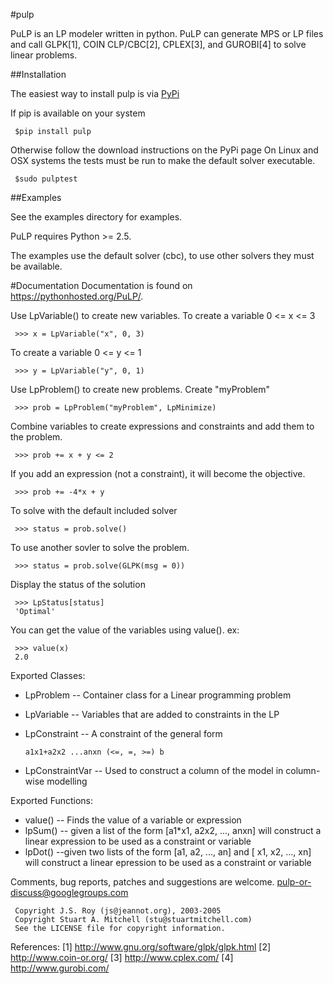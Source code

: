 #pulp

PuLP is an LP modeler written in python. PuLP can generate MPS or LP files
and call GLPK[1], COIN CLP/CBC[2], CPLEX[3], and GUROBI[4] to solve linear
problems.

##Installation

The easiest way to install pulp is via [PyPi](https://pypi.python.org/pypi/PuLP)

If pip is available on your system

     $pip install pulp
    
Otherwise follow the download instructions on the PyPi page
On Linux and OSX systems the tests must be run to make the default
solver executable.

     $sudo pulptest

##Examples

See the examples directory for examples.

PuLP requires Python >= 2.5.

The examples use the default solver (cbc), to use other solvers they must be available.

#Documentation
Documentation is found on https://pythonhosted.org/PuLP/.


Use LpVariable() to create new variables. To create a variable 0 <= x <= 3

     >>> x = LpVariable("x", 0, 3)

To create a variable 0 <= y <= 1

     >>> y = LpVariable("y", 0, 1)

Use LpProblem() to create new problems. Create "myProblem"

     >>> prob = LpProblem("myProblem", LpMinimize)

Combine variables to create expressions and constraints and add them to the
problem. 

     >>> prob += x + y <= 2

If you add an expression (not a constraint), it will
become the objective.

     >>> prob += -4*x + y

To solve with the default included solver

     >>> status = prob.solve()
     
To use another sovler to solve the problem.

     >>> status = prob.solve(GLPK(msg = 0))

Display the status of the solution

     >>> LpStatus[status]
     'Optimal'

You can get the value of the variables using value(). ex:

     >>> value(x)
     2.0

Exported Classes:

* LpProblem -- Container class for a Linear programming problem
* LpVariable -- Variables that are added to constraints in the LP
* LpConstraint -- A constraint of the general form 

      a1x1+a2x2 ...anxn (<=, =, >=) b 

*  LpConstraintVar -- Used to construct a column of the model in column-wise modelling

Exported Functions:

* value() -- Finds the value of a variable or expression
* lpSum() -- given a list of the form [a1*x1, a2x2, ..., anxn] will construct 
a linear expression to be used as a constraint or variable
* lpDot() --given two lists of the form [a1, a2, ..., an] and 
[ x1, x2, ..., xn] will construct a linear epression to be used
as a constraint or variable

Comments, bug reports, patches and suggestions are welcome.
pulp-or-discuss@googlegroups.com

     Copyright J.S. Roy (js@jeannot.org), 2003-2005
     Copyright Stuart A. Mitchell (stu@stuartmitchell.com)
     See the LICENSE file for copyright information.

References:
[1] http://www.gnu.org/software/glpk/glpk.html
[2] http://www.coin-or.org/
[3] http://www.cplex.com/
[4] http://www.gurobi.com/
